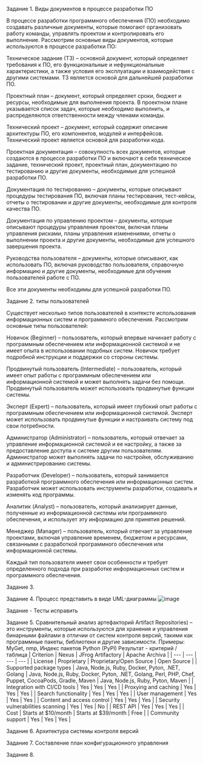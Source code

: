 Задание 1. Виды документов в процессе разработки ПО

В процессе разработки программного обеспечения (ПО) необходимо создавать различные документы, которые помогают организовать работу команды, управлять проектом и контролировать его выполнение. Рассмотрим основные виды документов, которые используются в процессе разработки ПО:

Техническое задание (ТЗ) – основной документ, который определяет требования к ПО, его функциональные и нефункциональные характеристики, а также условия его эксплуатации и взаимодействия с другими системами. ТЗ является основой для дальнейшей разработки ПО.

Проектный план – документ, который определяет сроки, бюджет и ресурсы, необходимые для выполнения проекта. В проектном плане указывается список задач, которые необходимо выполнить, и распределяются ответственности между членами команды.

Технический проект – документ, который содержит описание архитектуры ПО, его компонентов, модулей и интерфейсов. Технический проект является основой для разработки кода.

Проектная документация – совокупность всех документов, которые создаются в процессе разработки ПО и включают в себя техническое задание, технический проект, проектный план, документацию по тестированию и другие документы, необходимые для успешной разработки ПО.

Документация по тестированию – документы, которые описывают процедуры тестирования ПО, включая планы тестирования, тест-кейсы, отчеты о тестировании и другие документы, необходимые для контроля качества ПО.

Документация по управлению проектом – документы, которые описывают процедуры управления проектом, включая планы управления рисками, планы управления изменениями, отчеты о выполнении проекта и другие документы, необходимые для успешного завершения проекта.

Руководства пользователя – документы, которые описывают, как использовать ПО, включая руководство пользователя, справочную информацию и другие документы, необходимые для обучения пользователей работе с ПО.

Все эти документы необходимы для успешной разработки ПО.

Задание 2. типы пользователей

Существует несколько типов пользователей в контексте использования информационных систем и программного обеспечения. Рассмотрим основные типы пользователей:

Новичок (Beginner) – пользователь, который впервые начинает работу с программным обеспечением или информационной системой и не имеет опыта в использовании подобных систем. Новичок требует подробной инструкции и поддержки со стороны системы.

Продвинутый пользователь (Intermediate) – пользователь, который имеет опыт работы с программным обеспечением или информационной системой и может выполнять задачи без помощи. Продвинутый пользователь может использовать продвинутые функции системы.

Эксперт (Expert) – пользователь, который имеет глубокий опыт работы с программным обеспечением или информационной системой. Эксперт может использовать продвинутые функции и настраивать систему под свои потребности.

Администратор (Administrator) – пользователь, который отвечает за управление информационной системой и ее настройку, а также за предоставление доступа к системе другим пользователям. Администратор может выполнять задачи по настройке, обслуживанию и администрированию системы.

Разработчик (Developer) – пользователь, который занимается разработкой программного обеспечения или информационных систем. Разработчик может использовать инструменты разработки, создавать и изменять код программы.

Аналитик (Analyst) – пользователь, который анализирует данные, полученные из информационной системы или программного обеспечения, и использует эту информацию для принятия решений.

Менеджер (Manager) – пользователь, который отвечает за управление проектами, включая управление временем, бюджетом и ресурсами, связанными с разработкой программного обеспечения или информационной системы.

Каждый тип пользователя имеет свои особенности и требует определенного подхода при разработке информационных систем и программного обеспечения.

Задание 3. 

Задание 4. Процесс представить в виде UML-диаграммы
![image](https://user-images.githubusercontent.com/65451923/230900375-94036da9-cfd6-42d3-abf7-5b9d40559fe0.png)

Задание - Тесты исправить

Задание 5. Сравнительный анализ артефакторий
Artifact Repositories) – это инструменты, которые используются для хранения и управления бинарными файлами в отличии от систем контроля версий, такими как программные пакеты, библиотеки и другие зависимости. Примеры: MyGet, nmp, Индекс пакетов Python (PyPI)
Результат - критерий /таблица
| Criterion | Nexus | JFrog Artifactory | Apache Archiva |
| --- | --- | --- | --- |
| License | Proprietary | Proprietary/Open Source | Open Source |
| Supported package types | Java, Node.js, Ruby, Docker, Pyton, .NET, Golang | Java, Node.js, Ruby, Docker, Pyton, .NET, Golang, Perl, PHP, Chef, Puppet, CocoaPods, Gradle, Maven | Java, Node.js, Ruby, Pyton, Maven |
| Integration with CI/CD tools | Yes | Yes | Yes |
| Proxying and caching | Yes | Yes | Yes |
| Search functionality | Yes | Yes | Yes |
| User management | Yes | Yes | Yes |
| Content and access control | Yes | Yes | Yes |
| Security vulnerabilities scanning | Yes | Yes | No |
| REST API | Yes | Yes | Yes |
| Cost | Starts at $10/month | Starts at $39/month | Free |
| Community support | Yes | Yes | Yes |

Задание 6. Архитектура системы контроля версий

Задание 7. Составление план конфигурационного управления

Задание 8.
